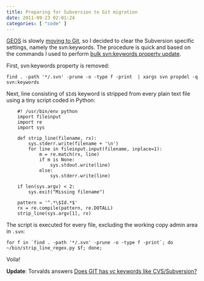 ```yaml
---
title: Preparing for Subversion to Git migration
date: 2011-09-23 02:01:24
categories: [ "code" ]
---
```


[GEOS](http://trac.osgeo.org/geos/) is slowly [moving to Git](http://lists.osgeo.org/pipermail/geos-devel/2011-September/005455.html), so I decided to clear the Subversion specific settings, namely the svn:keywords. The procedure is quick and based on the commands I used to perform [bulk svn:keywords property update](http://mateusz.loskot.net/?p=168).


First, svn:keywords property is removed:


```
find . -path '*/.svn' -prune -o -type f -print  | xargs svn propdel -q svn:keywords
```


Next, line consisting of `$Id$` keyword is stripped from every plain text file using a tiny script coded in Python:


```
    #! /usr/bin/env python
    import fileinput
    import re
    import sys

    def strip_line(filename, rx):
        sys.stderr.write(filename + '\n')
        for line in fileinput.input(filename, inplace=1):
            m = re.match(rx, line)
            if m is None:
                sys.stdout.write(line)
            else:
                sys.stderr.write(line)

    if len(sys.argv) < 2:
        sys.exit("Missing filename")

    pattern = '^.*\$Id.*$'
    rx = re.compile(pattern, re.DOTALL)
    strip_line(sys.argv[1], rx)
```


The script is executed for every file, excluding the working copy admin area in  `.svn`:


```
for f in `find . -path '*/.svn' -prune -o -type f -print`; do ~/bin/strip_line_regex.py $f; done;
```


Voila!


**Update**: Torvalds answers [Does GIT has vc keywords like CVS/Subversion?](http://www.gelato.unsw.edu.au/archives/git/0610/28891.html)

